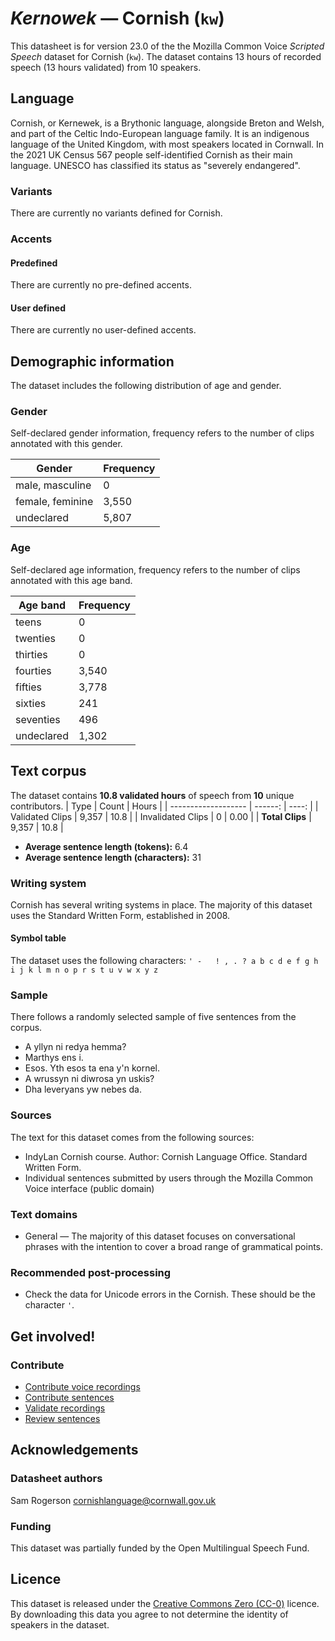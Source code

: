 # *Kernowek* &mdash; Cornish (`kw`)

This datasheet is for version 23.0 of the the Mozilla Common Voice *Scripted Speech* dataset 
for Cornish (`kw`). The dataset contains 13 hours of recorded
speech (13 hours validated) from 10 speakers.

## Language

Cornish, or Kernewek, is a Brythonic language, alongside Breton and Welsh, and part of the Celtic Indo-European language family. It is an indigenous language of the United Kingdom, with most speakers located in Cornwall. In the 2021 UK Census 567 people self-identified Cornish as their main language. UNESCO has classified its status as "severely endangered".

### Variants 

There are currently no variants defined for Cornish.

### Accents

#### Predefined

There are currently no pre-defined accents.

#### User defined

There are currently no user-defined accents.

## Demographic information
<!-- You can get a lot of the information in this section from https://analyzer.cv-toolbox.web.tr/browse -->
The dataset includes the following distribution of age and gender.

### Gender

Self-declared gender information, frequency refers to the number of clips annotated with this gender.

| Gender | Frequency |
|--------|-----------|
| male, masculine | 0 |
| female, feminine | 3,550 |
| undeclared | 5,807 |

### Age

Self-declared age information, frequency refers to the number of clips annotated with this age band.

| Age band | Frequency |
|----------|-----------|
| teens | 0 |
| twenties | 0 |
| thirties | 0 |
| fourties | 3,540 |
| fifties | 3,778 |
| sixties | 241 |
| seventies | 496 |
| undeclared | 1,302 |

## Text corpus

The dataset contains **10.8 validated hours** of speech from **10** unique
contributors.
| Type                |   Count | Hours |
| ------------------- | ------: | ----: |
| Validated Clips     |   9,357 |  10.8 |
| Invalidated Clips   |     0 |  0.00 |
| **Total Clips**     |   9,357 |  10.8 |

*   **Average sentence length (tokens):** 6.4
*   **Average sentence length (characters):** 31

### Writing system

Cornish has several writing systems in place. The majority of this dataset uses the Standard Written Form, established in 2008.

#### Symbol table

The dataset uses the following characters: `' -   ! , . ? a b c d e f g h i j k l m n o p r s t u v w x y z`

### Sample

There follows a randomly selected sample of five sentences from the corpus.

*   A yllyn ni redya hemma?
*   Marthys ens i.
*   Esos. Yth esos ta ena y'n kornel.
*   A wrussyn ni diwrosa yn uskis?
*   Dha leveryans yw nebes da.

### Sources

The text for this dataset comes from the following sources:

* IndyLan Cornish course. Author: Cornish Language Office. Standard Written Form.
* Individual sentences submitted by users through the Mozilla Common Voice interface (public domain)

### Text domains

* General — The majority of this dataset focuses on conversational phrases with the intention to cover a broad range of grammatical points.

### Recommended post-processing

* Check the data for Unicode errors in the Cornish. These should be the character `'`.

## Get involved!

### Contribute

* [Contribute voice recordings](https://commonvoice.mozilla.org/kw/speak)
* [Contribute sentences](https://commonvoice.mozilla.org/kw/write)
* [Validate recordings](https://commonvoice.mozilla.org/kw/listen)
* [Review sentences](https://commonvoice.mozilla.org/kw/review)

## Acknowledgements

### Datasheet authors

Sam Rogerson <cornishlanguage@cornwall.gov.uk>

### Funding

This dataset was partially funded by the Open Multilingual Speech Fund.

## Licence

This dataset is released under the [Creative Commons Zero (CC-0)](https://creativecommons.org/public-domain/cc0/) licence. By downloading this data
you agree to not determine the identity of speakers in the dataset.


